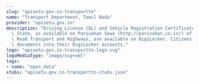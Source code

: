 ```yaml
---
slug: "apisetu-gov-in-transporttn"
name: "Transport Department, Tamil Nadu"
provider: "apisetu.gov.in"
description: "Driving License (DL) and Vehicle Registration Certificate (RC) of the\
  \ State, as available on Parivahan Sewa (http://parivahan.co.in/) of Ministry of\
  \ Road Transport and Highways, are available on DigiLocker. Citizens can pull these\
  \ documents into their DigiLocker accounts."
logo: "apisetu.gov.in-transporttn-logo.svg"
logoMediaType: "image/svg+xml"
tags:
- name: "open_data"
stubs: "apisetu.gov.in-transporttn-stubs.json"
---
```

